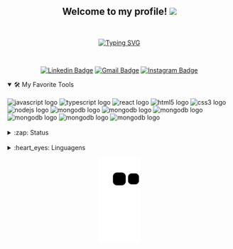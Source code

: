 <h2 align="center">
  Welcome to my profile! <img src="https://media.giphy.com/media/hvRJCLFzcasrR4ia7z/giphy.gif" width=32>
</h2>

<br>

<div align="center">
  
[![Typing SVG](https://readme-typing-svg.demolab.com?font=Fira+Code&pause=1000&color=21F71A&center=true&width=400&lines=Full-stack+web+developer;Tabletop+RPG+enthusiast;Bug+builder+%3AD;Always+curious+to+solve+problems)](https://git.io/typing-svg)

</div>

<br>

<div align="center">

  [![Linkedin Badge](https://img.shields.io/badge/-LinkedIn-blue?style=flat&logo=Linkedin&logoColor=white&link=https://www.linkedin.com/in/kevin-candeloni/)](https://www.linkedin.com/in/kevin-candeloni/)
  [![Gmail Badge](https://img.shields.io/badge/-Gmail-c14438?style=flat&logo=Gmail&logoColor=white&link=mailto:kcandeloni@gmail.com)](mailto:kcandeloni@gmail.com)
  [![Instagram Badge](https://img.shields.io/badge/-Instagram-C13584?style=flat&labelColor=C13584&logo=instagram&logoColor=white&link=https://www.instagram.com/kevincandeloni/)](https://www.instagram.com/kevincandeloni/)

</div>
  
<details open>
  <summary>🛠️ My Favorite Tools</summary>

  <br>
  
<div align="left">
  <img src="https://cdn.jsdelivr.net/gh/devicons/devicon/icons/javascript/javascript-original.svg" height="40" width="52" alt="javascript logo"  />
  <img src="https://cdn.jsdelivr.net/gh/devicons/devicon/icons/typescript/typescript-original.svg" height="40" width="52" alt="typescript logo"  />
  <img src="https://cdn.jsdelivr.net/gh/devicons/devicon/icons/react/react-original.svg" height="40" width="52" alt="react logo"  />
  <img src="https://cdn.jsdelivr.net/gh/devicons/devicon/icons/html5/html5-original.svg" height="40" width="52" alt="html5 logo"  />
  <img src="https://cdn.jsdelivr.net/gh/devicons/devicon/icons/css3/css3-original.svg" height="40" width="52" alt="css3 logo"  />
  <img src="https://cdn.jsdelivr.net/gh/devicons/devicon/icons/nodejs/nodejs-original.svg" height="40" width="52" alt="nodejs logo"  />
  <img src="https://cdn.jsdelivr.net/gh/devicons/devicon/icons/jest/jest-plain.svg" height="40" width="52" alt="mongodb logo"  />
  <img src="https://cdn.jsdelivr.net/gh/devicons/devicon/icons/mongodb/mongodb-original.svg" height="40" width="52" alt="mongodb logo"  />
  <img src="https://cdn.jsdelivr.net/gh/devicons/devicon/icons/postgresql/postgresql-original.svg" height="40" width="52" alt="mongodb logo"  />
  <img src="https://cdn.jsdelivr.net/gh/devicons/devicon/icons/java/java-original.svg" height="40" width="52" alt="mongodb logo"  />
  <img src="https://cdn.jsdelivr.net/gh/devicons/devicon/icons/docker/docker-original.svg" height="40" width="52" alt="mongodb logo"  />
  <img src="https://cdn.jsdelivr.net/gh/devicons/devicon/icons/git/git-original.svg" height="40" width="52" alt="mongodb logo"  />
</div>

</details>

<br>

<details>
  <summary>:zap: Status</summary>
  
<div align="center">

  <img src="https://github-readme-stats.vercel.app/api?username=kcandeloni&count_private=true&show_icons=true&&theme=tokyonight" width=380>

</div>

</details>

<br>


<details>
  <summary>:heart_eyes: Linguagens</summary>

<div align="center">

  [![Top Langs](https://github-readme-stats.vercel.app/api/top-langs/?username=kcandeloni&layout=compact&theme=tokyonight)](https://github.com/kcandeloni/github-readme-stats)
  
</div>

</details>

<div align="center">

  ![Snake animation](https://github.com/kcandeloni/kcandeloni/blob/output/github-contribution-grid-snake.svg)

</div>
